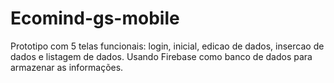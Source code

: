 # Ecomind-gs-mobile
Prototipo com 5 telas funcionais: login, inicial, edicao de dados, insercao de dados e listagem de dados. Usando Firebase como banco de dados para armazenar as informações.
